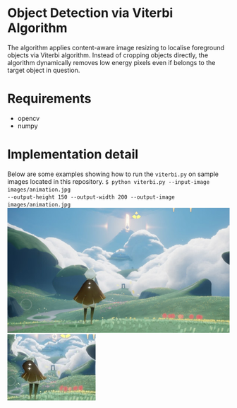 Object Detection via Viterbi Algorithm
==============

The algorithm applies content-aware image resizing to localise foreground objects via Viterbi algorithm. Instead of cropping objects directly, the algorithm dynamically removes low energy pixels even if belongs to the target object in question. 
# Requirements
- opencv
- numpy


# Implementation detail
Below are some examples showing how to run the <code>viterbi.py</code> on sample images located in this repository.
<code>$ python viterbi.py --input-image images/animation.jpg --output-height 150 --output-width 200 --output-image images/animation.jpg</code>
![Input screenshot](/images/animation.jpg?raw=true)
![Input screenshot](/output/animation.jpg?raw=true)